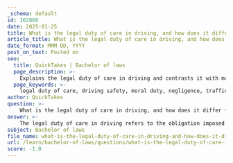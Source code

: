 ```yaml
---
_schema: default
id: 162868
date: 2025-01-25
title: What is the legal duty of care in driving, and how does it differ from moral duty?
article_title: What is the legal duty of care in driving, and how does it differ from moral duty?
date_format: MMM DD, YYYY
post_on_text: Posted on
seo:
  title: QuickTakes | Bachelor of laws
  page_description: >-
    Explains the legal duty of care in driving and contrasts it with moral duty, outlining their sources, consequences, and enforcement.
  page_keywords: >-
    legal duty of care, driving safety, moral duty, negligence, traffic laws, ethical obligations, legal liability, consequences of breaching duty, enforcement of law, societal norms
author: QuickTakes
question: >-
    What is the legal duty of care in driving, and how does it differ from moral duty?
answer: >-
    The legal duty of care in driving refers to the obligation imposed by law on drivers to operate their vehicles safely and in accordance with traffic laws. This duty requires drivers to act with a certain level of care to avoid causing harm to others on the road. For instance, a driver must adhere to speed limits, obey traffic signals, and avoid reckless behavior such as driving under the influence of alcohol or drugs. If a driver fails to meet this standard of care and causes an accident, they may be held liable for negligence, which can result in civil liability for any resulting harm.\n\nIn contrast, moral duty refers to the ethical obligations that individuals feel towards others, which may not necessarily be codified in law. While moral duties can influence behavior and societal norms, they do not carry legal consequences if violated. For example, it may be considered morally wrong to ignore someone in distress at the scene of an accident, but there is typically no legal obligation for a bystander to intervene unless they have a specific duty of care (such as being a medical professional).\n\nThe key differences between legal duty and moral duty in the context of driving can be summarized as follows:\n\n1. **Source**: Legal duty arises from statutes, regulations, and common law, while moral duty is based on personal ethics and societal norms.\n2. **Consequences**: Breaching a legal duty can result in legal liability and penalties, whereas failing to fulfill a moral duty may lead to social disapproval but not legal repercussions.\n3. **Enforcement**: Legal duties are enforceable by the state through the judicial system, while moral duties rely on individual conscience and societal pressure for compliance.\n\nIn summary, while both legal and moral duties aim to promote safety and responsible behavior, they operate in different realms with distinct implications for individuals, particularly in the context of driving and traffic safety.
subject: Bachelor of laws
file_name: what-is-the-legal-duty-of-care-in-driving-and-how-does-it-differ-from-moral-duty.md
url: /learn/bachelor-of-laws/questions/what-is-the-legal-duty-of-care-in-driving-and-how-does-it-differ-from-moral-duty
score: -1.0
---
```


&nbsp;